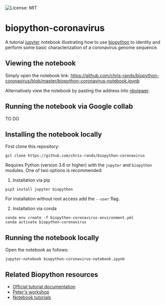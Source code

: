 ![License: MIT](https://img.shields.io/badge/License-MIT-blue.svg)
# biopython-coronavirus

A tutorial [jupyter](https://jupyter.org/) notebook illustrating how to use [biopython](https://github.com/biopython/biopython) to identity and perform some basic characterization of a coronavirus genome sequence.

## Viewing the notebook

Simply open the notebook link:
https://github.com/chris-rands/biopython-coronavirus/blob/master/biopython-coronavirus-notebook.ipynb

Alternatively view the notebook by pasting the address into [nbviewer](https://nbviewer.jupyter.org/).

## Running the notebook via Google collab

TO DO

## Installing the notebook locally

First clone this repository:
```
git clone https://github.com/chris-rands/biopython-coronavirus
```

Requires Python (version 3.6 or higher) with the `jupyter` and `biopython` modules. One of two options is recommended:

1) Installation via pip

```
pip3 install jupyter biopython
```

For installation without root access add the `--user` flag.

2) Installation via conda
  
```
conda env create -f biopython-coronavirus-environment.yml
conda activate biopython-coronavirus
```

## Running the notebook locally

Open the notebook as follows:
```
jupyter-notebook biopython-coronavirus-notebook.ipynb
```

## Related Biopython resources

- [Official tutorial documentation](http://biopython.org/DIST/docs/tutorial/Tutorial.html)
- [Peter's workshop](https://github.com/peterjc/biopython_workshop)
- [Notebook tutorials](https://github.com/tiagoantao/biopython-notebook)
